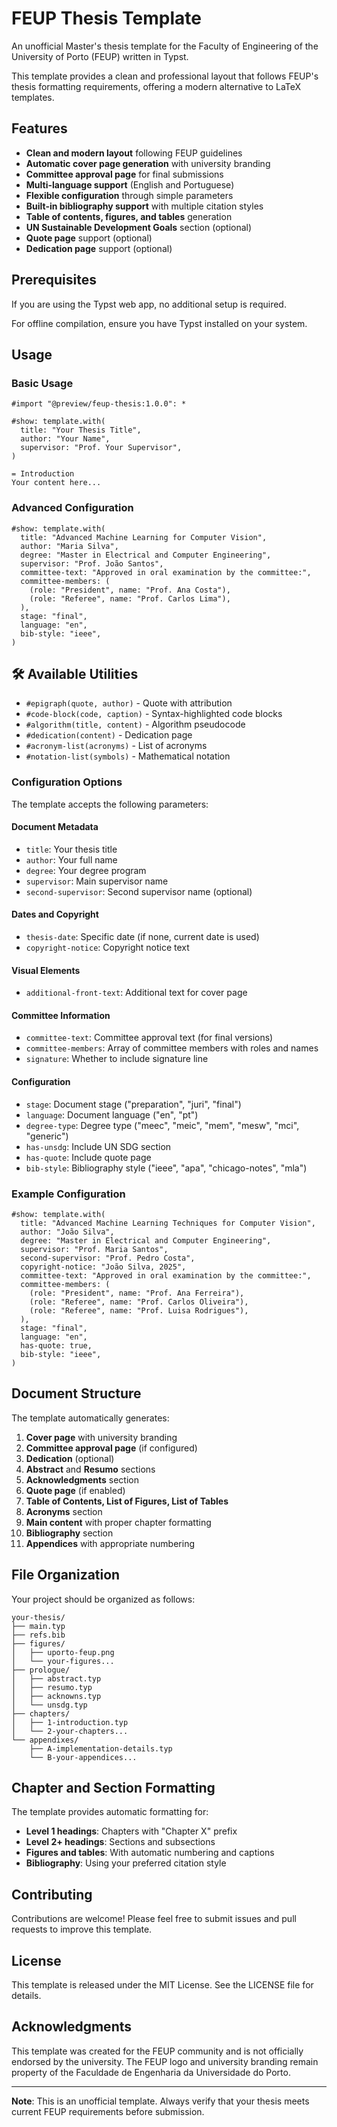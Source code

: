 # FEUP Thesis Template

An unofficial Master's thesis template for the Faculty of Engineering of the University of Porto (FEUP) written in Typst.

This template provides a clean and professional layout that follows FEUP's thesis formatting requirements, offering a modern alternative to LaTeX templates.

## Features

- **Clean and modern layout** following FEUP guidelines
- **Automatic cover page generation** with university branding
- **Committee approval page** for final submissions
- **Multi-language support** (English and Portuguese)
- **Flexible configuration** through simple parameters
- **Built-in bibliography support** with multiple citation styles
- **Table of contents, figures, and tables** generation
- **UN Sustainable Development Goals** section (optional)
- **Quote page** support (optional)
- **Dedication page** support (optional)

## Prerequisites

If you are using the Typst web app, no additional setup is required.

For offline compilation, ensure you have Typst installed on your system.

## Usage

### Basic Usage
```typst
#import "@preview/feup-thesis:1.0.0": *

#show: template.with(
  title: "Your Thesis Title",
  author: "Your Name",
  supervisor: "Prof. Your Supervisor",
)

= Introduction
Your content here...
```

### Advanced Configuration
```typst
#show: template.with(
  title: "Advanced Machine Learning for Computer Vision",
  author: "Maria Silva",
  degree: "Master in Electrical and Computer Engineering",
  supervisor: "Prof. João Santos",
  committee-text: "Approved in oral examination by the committee:",
  committee-members: (
    (role: "President", name: "Prof. Ana Costa"),
    (role: "Referee", name: "Prof. Carlos Lima"),
  ),
  stage: "final",
  language: "en",
  bib-style: "ieee",
)
```

## 🛠 Available Utilities

- `#epigraph(quote, author)` - Quote with attribution
- `#code-block(code, caption)` - Syntax-highlighted code blocks
- `#algorithm(title, content)` - Algorithm pseudocode
- `#dedication(content)` - Dedication page
- `#acronym-list(acronyms)` - List of acronyms
- `#notation-list(symbols)` - Mathematical notation

### Configuration Options

The template accepts the following parameters:

#### Document Metadata
- `title`: Your thesis title
- `author`: Your full name
- `degree`: Your degree program
- `supervisor`: Main supervisor name
- `second-supervisor`: Second supervisor name (optional)

#### Dates and Copyright
- `thesis-date`: Specific date (if none, current date is used)
- `copyright-notice`: Copyright notice text

#### Visual Elements
- `additional-front-text`: Additional text for cover page

#### Committee Information
- `committee-text`: Committee approval text (for final versions)
- `committee-members`: Array of committee members with roles and names
- `signature`: Whether to include signature line

#### Configuration
- `stage`: Document stage ("preparation", "juri", "final")
- `language`: Document language ("en", "pt")
- `degree-type`: Degree type ("meec", "meic", "mem", "mesw", "mci", "generic")
- `has-unsdg`: Include UN SDG section
- `has-quote`: Include quote page
- `bib-style`: Bibliography style ("ieee", "apa", "chicago-notes", "mla")

### Example Configuration

```typst
#show: template.with(
  title: "Advanced Machine Learning Techniques for Computer Vision",
  author: "João Silva",
  degree: "Master in Electrical and Computer Engineering",
  supervisor: "Prof. Maria Santos",
  second-supervisor: "Prof. Pedro Costa",
  copyright-notice: "João Silva, 2025",
  committee-text: "Approved in oral examination by the committee:",
  committee-members: (
    (role: "President", name: "Prof. Ana Ferreira"),
    (role: "Referee", name: "Prof. Carlos Oliveira"),
    (role: "Referee", name: "Prof. Luisa Rodrigues"),
  ),
  stage: "final",
  language: "en",
  has-quote: true,
  bib-style: "ieee",
)
```

## Document Structure

The template automatically generates:

1. **Cover page** with university branding
2. **Committee approval page** (if configured)
3. **Dedication** (optional)
4. **Abstract** and **Resumo** sections
5. **Acknowledgments** section
6. **Quote page** (if enabled)
7. **Table of Contents, List of Figures, List of Tables**
8. **Acronyms** section
9. **Main content** with proper chapter formatting
10. **Bibliography** section
11. **Appendices** with appropriate numbering

## File Organization

Your project should be organized as follows:

```
your-thesis/
├── main.typ
├── refs.bib
├── figures/
│   ├── uporto-feup.png
│   └── your-figures...
├── prologue/
│   ├── abstract.typ
│   ├── resumo.typ
│   ├── acknowns.typ
│   └── unsdg.typ
├── chapters/
│   ├── 1-introduction.typ
│   └── 2-your-chapters...
└── appendixes/
    ├── A-implementation-details.typ
    └── B-your-appendices...   
```

## Chapter and Section Formatting

The template provides automatic formatting for:

- **Level 1 headings**: Chapters with "Chapter X" prefix
- **Level 2+ headings**: Sections and subsections
- **Figures and tables**: With automatic numbering and captions
- **Bibliography**: Using your preferred citation style

## Contributing

Contributions are welcome! Please feel free to submit issues and pull requests to improve this template.

## License

This template is released under the MIT License. See the LICENSE file for details.

## Acknowledgments

This template was created for the FEUP community and is not officially endorsed by the university. The FEUP logo and university branding remain property of the Faculdade de Engenharia da Universidade do Porto.

---

**Note**: This is an unofficial template. Always verify that your thesis meets current FEUP requirements before submission.
